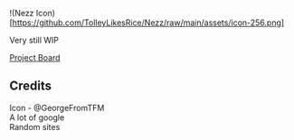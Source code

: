 !(Nezz Icon)[https://github.com/TolleyLikesRice/Nezz/raw/main/assets/icon-256.png]

Very still WIP

[Project Board](https://github.com/users/TolleyLikesRice/projects/2/views/1)

## Credits
Icon - @GeorgeFromTFM  
A lot of google  
Random sites  
